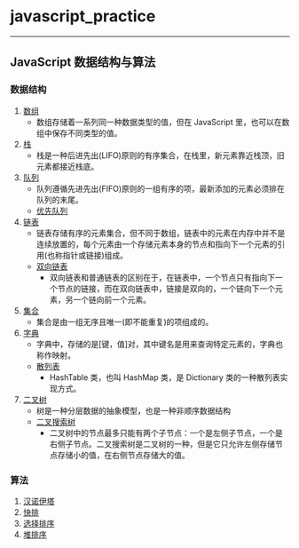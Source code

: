# javascript_practice

___
## JavaScript 数据结构与算法
### 数据结构
1. [数组](#数组)
    * 数组存储着一系列同一种数据类型的值，但在 JavaScript 里，也可以在数组中保存不同类型的值。
2. [栈](./stack.js)
    * 栈是一种后进先出(LIFO)原则的有序集合，在栈里，新元素靠近栈顶，旧元素都接近栈底。
3. [队列](./queue.js)
    * 队列遵循先进先出(FIFO)原则的一组有序的项，最新添加的元素必须排在队列的末尾。
    * [优先队列](./priorityQueue.js)
4. [链表](./linkedList.js)
    * 链表存储有序的元素集合，但不同于数组，链表中的元素在内存中并不是连续放置的，每个元素由一个存储元素本身的节点和指向下一个元素的引用(也称指针或链接)组成。
    * [双向链表](./doubleLinkedList.js)
        * 双向链表和普通链表的区别在于，在链表中，一个节点只有指向下一个节点的链接，而在双向链表中，链接是双向的，一个链向下一个元素，另一个链向前一个元素。
5. [集合](./set.js)
    * 集合是由一组无序且唯一(即不能重复)的项组成的。
6. [字典](./dictionary.js)
    * 字典中，存储的是[键，值]对，其中键名是用来查询特定元素的，字典也称作映射。
    * [散列表](./hashTable.js)
        * HashTable 类，也叫 HashMap 类，是 Dictionary 类的一种散列表实现方式。
7. [二叉树](#二叉树)
    * 树是一种分层数据的抽象模型，也是一种非顺序数据结构
    * [二叉搜索树](./binarySearchTree.js)
        * 二叉树中的节点最多只能有两个子节点：一个是左侧子节点，一个是右侧子节点。二叉搜索树是二叉树的一种，但是它只允许左侧存储节点存储小的值，在右侧节点存储大的值。
### 算法
1. [汉诺伊塔](./algorithm/hanoi.js)
2. [快排](./algorithm/quickSort.js)
3. [选择排序](./algorithm/sellectionSort.js)
4. [堆排序](./algorithm/Heapsort.js)